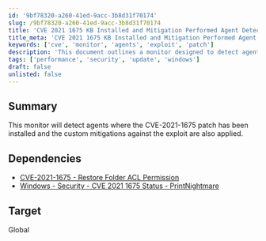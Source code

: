 ```yaml
---
id: '9bf78320-a260-41ed-9acc-3b8d31f70174'
slug: /9bf78320-a260-41ed-9acc-3b8d31f70174
title: 'CVE 2021 1675 KB Installed and Mitigation Performed Agent Detection'
title_meta: 'CVE 2021 1675 KB Installed and Mitigation Performed Agent Detection'
keywords: ['cve', 'monitor', 'agents', 'exploit', 'patch']
description: 'This document outlines a monitor designed to detect agents where the CVE-2021-1675 patch has been installed, along with the application of custom mitigations against the exploit. It also includes relevant dependencies for further reference.'
tags: ['performance', 'security', 'update', 'windows']
draft: false
unlisted: false
---
```


## Summary

This monitor will detect agents where the CVE-2021-1675 patch has been installed and the custom mitigations against the exploit are also applied.

## Dependencies

- [CVE-2021-1675 - Restore Folder ACL Permission](/docs/cb79f759-a6a8-41ca-bb55-619cb48d635f)
- [Windows - Security - CVE 2021 1675 Status - PrintNightmare](/docs/ed9b97af-e0a3-484b-a710-47c34eb61422)

## Target

Global
